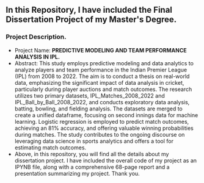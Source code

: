 ## In this Repository, I have included the Final Dissertation Project of my Master's Degree. 

### Project Description. 
- Project Name: **PREDICTIVE MODELING AND TEAM PERFORMANCE ANALYSIS IN IPL.**
- Abstract: This study employs predictive modeling and data analytics to analyze players and team performance in the Indian Premier League (IPL) from 2008 to 2022. The aim is to conduct a thesis on real-world data, emphasizing the significant impact of data analysis in cricket, particularly during player auctions and match outcomes. The research utilizes two primary datasets, IPL_Matches_2008_2022 and IPL_Ball_by_Ball_2008_2022, and conducts exploratory data analysis, batting, bowling, and fielding analysis. The datasets are merged to create a unified dataframe, focusing on second innings data for machine learning. Logistic regression is employed to predict match outcomes, achieving an 81% accuracy, and offering valuable winning probabilities during matches. The study contributes to the ongoing discourse on leveraging data science in sports analytics and offers a tool for estimating match outcomes.
- Above, in this repository, you will find all the details about my dissertation project. I have included the overall code of my project as an IPYNB file, along with a comprehensive 68-page report and a presentation summarizing my project. Thank you. 
